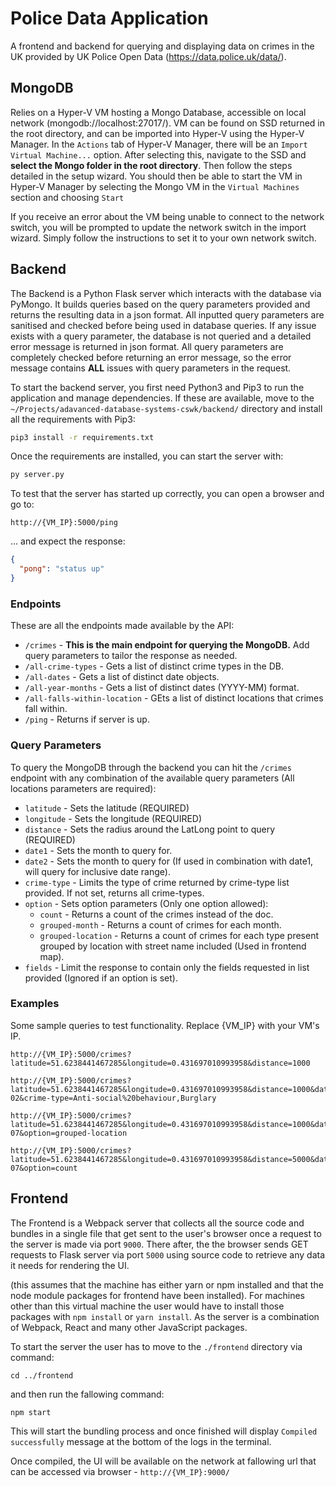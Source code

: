 # Police Data Application
A frontend and backend for querying and displaying data on crimes in the UK provided by UK Police Open Data (https://data.police.uk/data/).



## MongoDB
Relies on a Hyper-V VM hosting a Mongo Database, accessible on local network (mongodb://localhost:27017/). VM can be found on SSD returned in the root directory, and can be imported into Hyper-V using the Hyper-V Manager. In the `Actions` tab of Hyper-V Manager, there will be an `Import Virtual Machine...` option. After selecting this, navigate to the SSD and __select the Mongo folder in the root directory__. Then follow the steps detailed in the setup wizard. You should then be able to start the VM in Hyper-V Manager by selecting the Mongo VM in the `Virtual Machines` section and choosing `Start`

If you receive an error about the VM being unable to connect to the network switch, you will be prompted to update the network switch in the import wizard. Simply follow the instructions to set it to your own network switch. 

## Backend
The Backend is a Python Flask server which interacts with the database via PyMongo. It builds queries based on the query parameters provided and returns the resulting data in a json format. All inputted query parameters are sanitised and checked before being used in database queries. If any issue exists with a query parameter, the database is not queried and a detailed error message is returned in json format. All query parameters are completely checked before returning an error message, so the error message contains __ALL__ issues with query parameters in the request.

To start the backend server, you first need Python3 and Pip3 to run the application and manage dependencies. If these are available, move to the `~/Projects/adavanced-database-systems-cswk/backend/` directory and install all the requirements with Pip3:
```bash
pip3 install -r requirements.txt
```
Once the requirements are installed, you can start the server with:
```bash
py server.py
```
To test that the server has started up correctly, you can open a browser and go to:
```url
http://{VM_IP}:5000/ping
```
... and expect the response:
```json
{
  "pong": "status up"
}
```

### Endpoints
These are all the endpoints made available by the API:
* `/crimes` - __This is the main endpoint for querying the MongoDB.__ Add query parameters to tailor the response as needed.
* `/all-crime-types` - Gets a list of distinct crime types in the DB.
* `/all-dates` - Gets a list of distinct date objects.
* `/all-year-months` - Gets a list of distinct dates (YYYY-MM) format.
* `/all-falls-within-location` - GEts a list of distinct locations that crimes fall within.
* `/ping` - Returns if server is up.

### Query Parameters
To query the MongoDB through the backend you can hit the `/crimes` endpoint with any combination of the available query parameters (All locations parameters are required):
* `latitude` - Sets the latitude (REQUIRED)
* `longitude` - Sets the longitude (REQUIRED)
* `distance` - Sets the radius around the LatLong point to query (REQUIRED)
* `date1` - Sets the month to query for.
* `date2` - Sets the month to query for (If used in combination with date1, will query for inclusive date range).
* `crime-type` - Limits the type of crime returned by crime-type list provided. If not set, returns all crime-types.
* `option` - Sets option parameters (Only one option allowed):
  * `count` - Returns a count of the crimes instead of the doc.
  * `grouped-month` - Returns a count of crimes for each month.
  * `grouped-location` - Returns a count of crimes for each type present grouped by location with street name included (Used in frontend map).
* `fields` - Limit the response to contain only the fields requested in list provided (Ignored if an option is set).

### Examples
Some sample queries to test functionality. Replace {VM_IP} with your VM's IP.

```
http://{VM_IP}:5000/crimes?latitude=51.6238441467285&longitude=0.431697010993958&distance=1000
```
```
http://{VM_IP}:5000/crimes?latitude=51.6238441467285&longitude=0.431697010993958&distance=1000&date1=2018-02&crime-type=Anti-social%20behaviour,Burglary
```
```
http://{VM_IP}:5000/crimes?latitude=51.6238441467285&longitude=0.431697010993958&distance=1000&date2=2019-07&option=grouped-location
```
```
http://{VM_IP}:5000/crimes?latitude=51.6238441467285&longitude=0.431697010993958&distance=5000&date2=2019-07&option=count
```

## Frontend
The Frontend is a Webpack server that collects all the source code and bundles in a single file that get sent to the user's browser once a request to the server is made via port `9000`. There after, the the browser sends GET requests to Flask server via port `5000` using source code to retrieve any data it needs for rendering the UI.

(this assumes that the machine has either yarn or npm installed and that the node module packages for frontend have been installed). For machines other than this virtual machine the user would have to install those packages with `npm install` or `yarn install`. As the server is a combination of Webpack, React and many other JavaScript packages.

To start the server the user has to move to the `./frontend` directory via command:
```
cd ../frontend
```
and then run the fallowing command: 
```
npm start
``` 
This will start the bundling process and once finished will display `Compiled successfully` message at the bottom of the logs in the terminal. 

Once compiled, the UI will be available on the network at fallowing url that can be accessed via browser -  `http://{VM_IP}:9000/`